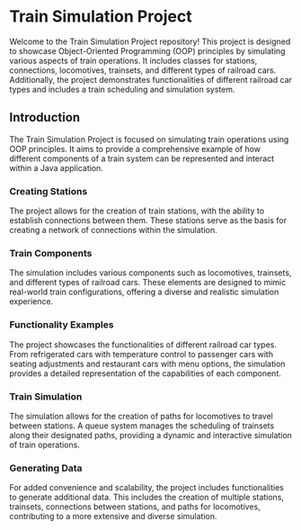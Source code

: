 # Train Simulation Project

Welcome to the Train Simulation Project repository! This project is designed to showcase Object-Oriented Programming (OOP) principles by simulating various aspects of train 
operations. It includes classes for stations, connections, locomotives, trainsets, and different types of railroad cars. Additionally, the project demonstrates functionalities of 
different railroad car types and includes a train scheduling and simulation system.

## Introduction
The Train Simulation Project is focused on simulating train operations using OOP principles. It aims to provide a comprehensive example of how different components of a train system can be represented and interact within a Java application.

### Creating Stations
The project allows for the creation of train stations, with the ability to establish connections between them. These stations serve as the basis for creating a network of connections within the simulation.

### Train Components
The simulation includes various components such as locomotives, trainsets, and different types of railroad cars. These elements are designed to mimic real-world train configurations, offering a diverse and realistic simulation experience.

### Functionality Examples
The project showcases the functionalities of different railroad car types. From refrigerated cars with temperature control to passenger cars with seating adjustments and restaurant cars with menu options, the simulation provides a detailed representation of the capabilities of each component.

### Train Simulation
The simulation allows for the creation of paths for locomotives to travel between stations. A queue system manages the scheduling of trainsets along their designated paths, providing a dynamic and interactive simulation of train operations.

### Generating Data
For added convenience and scalability, the project includes functionalities to generate additional data. This includes the creation of multiple stations, trainsets, connections between stations, and paths for locomotives, contributing to a more extensive and diverse simulation.
